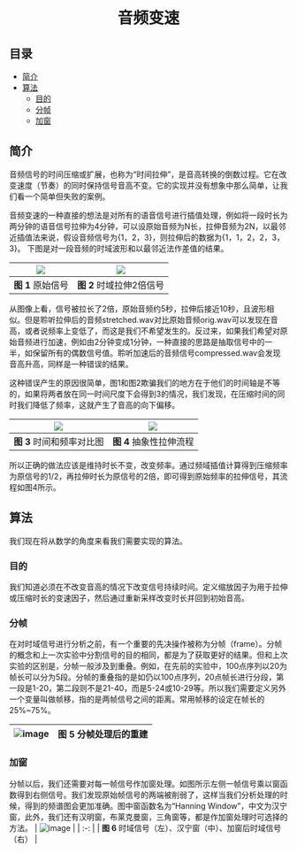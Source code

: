 # <div align = center>音频变速</div>

## 目录
- [简介](#0)
- [算法](#1)
   - [目的](#1-1)
   - [分帧](#1-2)
   - [加窗](#1-3)

<a name='0'></a>
## 简介
音频信号的时间压缩或扩展，也称为“时间拉伸”，是音高转换的倒数过程。它在改变速度（节奏）的同时保持信号音高不变。它的实现并没有想象中那么简单，让我们看一个简单但失败的案例。  

音频变速的一种直接的想法是对所有的语音信号进行插值处理，例如将一段时长为两分钟的语音信号拉伸为4分钟，可以设原始音频为N长，拉伸音频为2N，以最邻近插值法来说，假设音频信号为{1，2，3}，则拉伸后的数据为{1，1，2，2，3，3}。
下图是对一段音频的时域波形和以最邻近法作差值的结果。

| <img src="https://user-images.githubusercontent.com/88413945/180435539-31bdc8b6-b099-4525-bf2f-761c3ad3419c.png"/> | <img src="https://user-images.githubusercontent.com/88413945/180435560-850063f7-850b-4b1a-bc65-afdc9035412d.png"/> |
| :-------------: |:-------------:| 
| <b>图 1</b> 原始信号  | <b>图 2</b> 时域拉伸2倍信号 |

从图像上看，信号被拉长了2倍，原始音频约5秒，拉伸后接近10秒，且波形相似。但是聆听拉伸后的音频stretched.wav对比原始音频orig.wav可以发现在音高，或者说频率上变低了，而这是我们不希望发生的。反过来，如果我们希望对原始音频进行加速，例如由2分钟变成1分钟，一种直接的思路是抽取信号中的一半，如保留所有的偶数信号值。聆听加速后的音频信号compressed.wav会发现音高升高，同样是一种错误的结果。  

这种错误产生的原因很简单，图1和图2欺骗我们的地方在于他们的时间轴是不等的，如果将两者放在同一时间尺度下会得到3的情况，我们发现，在压缩时间的同时我们降低了频率，这就产生了音高的向下偏移。

| <img src="https://user-images.githubusercontent.com/88413945/180441234-05c054ae-4579-46b5-b934-4784d90a85a5.png"> | <img src="https://user-images.githubusercontent.com/88413945/180442790-67e84415-13e6-4da8-92b3-6fac63270abb.png"> |
| :-------------: |:-------------: |
| <b>图 3</b> 时间和频率对比图 | <b>图 4</b> 抽象性拉伸流程 |
  
所以正确的做法应该是维持时长不变，改变频率。通过频域插值计算得到压缩频率为原信号的1/2，再拉伸时长为原信号的2倍，即可得到原始频率的拉伸信号，其流程如图4所示。

<a name='1'></a>
## 算法  
我们现在将从数学的角度来看我们需要实现的算法。

<a name='1-1'></a>
### 目的  
我们知道必须在不改变音高的情况下改变信号持续时间。定义缩放因子为用于拉伸或压缩时长的变速因子，然后通过重新采样改变时长并回到初始音高。

<a name='1-2'></a>
### 分帧  
在对时域信号进行分析之前，有一个重要的先决操作被称为分帧（frame）。分帧的概念和上一次实验中分割信号的目的相同，都是为了获取更好的结果。但和上次实验的区别是，分帧一般涉及到重叠。例如，在先前的实验中，100点序列以20为帧长可以分为5段。分帧的重叠指的是如仍以100点序列，20点帧长进行分段，第一段是1-20，第二段则不是21-40，而是5-24或10-29等。所以我们需要定义另外一个变量叫做帧移，指的是两帧信号之间的距离。常用帧移的设定在帧长的25%~75%。  

| ![image](https://user-images.githubusercontent.com/88413945/180444080-df94be25-1fa8-403e-ade8-51a2fc15c33f.png) |  <b>图 5</b> 分帧处理后的重建
| - | - |

<a name='1-3'></a>
### 加窗  
分帧以后，我们还需要对每一帧信号作加窗处理。如图所示左侧一帧信号乘以窗函数得到右侧信号。我们发现原始帧信号的两端被削弱了，这样当我们分析处理的时候，得到的频谱图会更加准确。图中窗函数名为“Hanning Window”，中文为汉宁窗，此外，我们还有汉明窗，布莱克曼窗，三角窗等，都是作加窗处理时可选择的方法。
| ![image](https://user-images.githubusercontent.com/88413945/180444495-f3b756a4-2427-4297-9b7c-969cbc8ef9de.png) |
| :-: |
| <b>图 6</b> 时域信号（左）、汉宁窗（中）、加窗后时域信号（右） |







